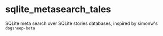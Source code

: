 # sqlite_metasearch_tales
SQLite meta search over SQLite stories databases, inspired by simonw's `dogsheep-beta`
